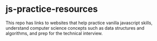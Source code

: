 # js-practice-resources

This repo has links to websites that help practice vanilla javascript skills, understand computer science concepts such as data structures and algorithms, and prep for the technical interview.
